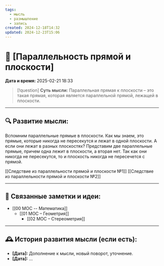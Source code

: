 ```yaml
---
tags:
  - мысль
  - размышление
  - запись
created: 2024-12-18T14:32
updated: 2024-12-23T15:06
---
```


# 💭  [Параллельность прямой и плоскости]

**Дата и время:** 2025-02-21 18:33

> [!question] **Суть мысли:**
> Параллельная прямая к плоскости – это такая прямая, которая является параллельной прямой, лежащей в плоскости.

---

## 🔍 Развитие мысли:

Вспомним параллельные прямые в плоскости. Как мы знаем, это прямые, которые никогда не пересекутся и лежат в одной плоскости. А если они лежат в разных плоскостях?
Представим две параллельные прямые, причем одна лежит в плоскости, а вторая нет. Так как они никогда не пересекутся, то и плоскость никогда не пересечется с прямой.

[[Следствие из параллельности прямой и плоскости №1]]
[[Следствие из параллельности прямой и плоскости №2]]

---

## 🔄 Связанные заметки и идеи:

- [[00 MOC -- Математика]]
	- [[01 МОС – Геометрия]]
		- [[02 МОС – Стереометрия]]

---

## 🕰️ История развития мысли (если есть):

* **[Дата]:**  Дополнение к мысли, новый поворот, уточнение.
* **[Дата]:**  ...